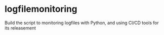 # logfilemonitoring
Build the script to monitoring logfiles with Python, and using CI/CD tools for its releasement
